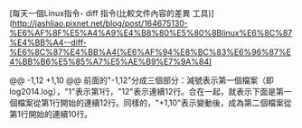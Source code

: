 [每天一個Linux指令- diff 指令(比較文件內容的差異 工具)](http://jashliao.pixnet.net/blog/post/164675130-%E6%AF%8F%E5%A4%A9%E4%B8%80%E5%80%8Blinux%E6%8C%87%E4%BB%A4--diff-%E6%8C%87%E4%BB%A4(%E6%AF%94%E8%BC%83%E6%96%87%E4%BB%B6%E5%85%A7%E5%AE%B9%E7%9A%84)

@@ -1,12 +1,10 @@
前面的"-1,12"分成三個部分：減號表示第一個檔案（即log2014.log），"1"表示第1行，"12"表示連續12行。合在一起，就表示下面是第一個檔案從第1行開始的連續12行。同樣的，"+1,10"表示變動後，成為第二個檔案從第1行開始的連續10行。